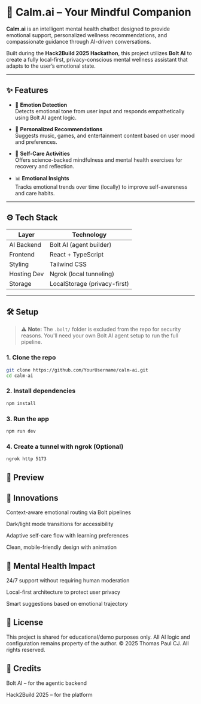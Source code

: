 # 🧠 Calm.ai – Your Mindful Companion

**Calm.ai** is an intelligent mental health chatbot designed to provide emotional support, personalized wellness recommendations, and compassionate guidance through AI-driven conversations.

Built during the **Hack2Build 2025 Hackathon**, this project utilizes **Bolt AI** to create a fully local-first, privacy-conscious mental wellness assistant that adapts to the user’s emotional state.

---

## ✨ Features

- 🧠 **Emotion Detection**  
  Detects emotional tone from user input and responds empathetically using Bolt AI agent logic.

- 🎵 **Personalized Recommendations**  
  Suggests music, games, and entertainment content based on user mood and preferences.

- 🌱 **Self-Care Activities**  
  Offers science-backed mindfulness and mental health exercises for recovery and reflection.

- 📊 **Emotional Insights**  
  Tracks emotional trends over time (locally) to improve self-awareness and care habits.

---

## ⚙️ Tech Stack

| Layer         | Technology             |
|---------------|------------------------|
| AI Backend    | Bolt AI (agent builder) |
| Frontend      | React + TypeScript     |
| Styling       | Tailwind CSS           |
| Hosting Dev   | Ngrok (local tunneling) |
| Storage       | LocalStorage (privacy-first)

---

## 🛠️ Setup

> ⚠️ **Note:** The `.bolt/` folder is excluded from the repo for security reasons. You'll need your own Bolt AI agent setup to run the full pipeline.

### 1. Clone the repo

```bash
git clone https://github.com/YourUsername/calm-ai.git
cd calm-ai
```
### 2. Install dependencies
```bash
npm install
```
### 3. Run the app
```bash
npm run dev
```
### 4. Create a tunnel with ngrok (Optional)
```bash
ngrok http 5173
```
## 📸 Preview
## 🧠 Innovations
Context-aware emotional routing via Bolt pipelines

Dark/light mode transitions for accessibility

Adaptive self-care flow with learning preferences

Clean, mobile-friendly design with animation

## 💝 Mental Health Impact
24/7 support without requiring human moderation

Local-first architecture to protect user privacy

Smart suggestions based on emotional trajectory

## 📄 License
This project is shared for educational/demo purposes only.
All AI logic and configuration remains property of the author.
© 2025 Thomas Paul CJ. All rights reserved.

## 🙌 Credits
Bolt AI – for the agentic backend

Hack2Build 2025 – for the platform
